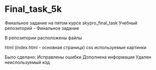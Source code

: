 # Final_task_5k
Финальное задание на пятом курсе
skypro_final_task
Учебный репозиторий - Финальное задание

В репозитории расположены файлы

html (index.html - основная страница)
css
используемые картинки

Было сделано:
Исправлены ошибки
Дополнена информация
Удален неиспользуемый код

